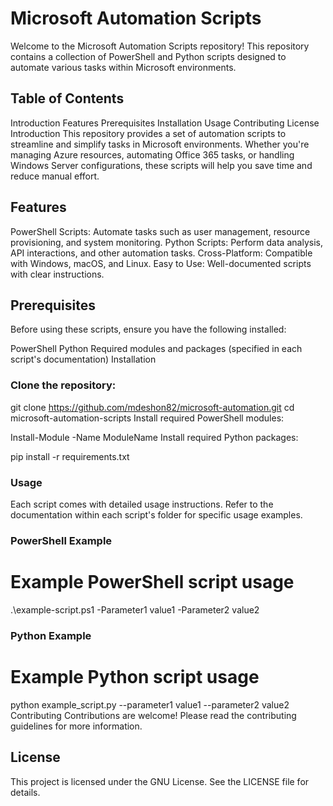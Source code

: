 # Microsoft Automation Scripts
Welcome to the Microsoft Automation Scripts repository! This repository contains a collection of PowerShell and Python scripts designed to automate various tasks within Microsoft environments.

## Table of Contents
Introduction
Features
Prerequisites
Installation
Usage
Contributing
License
Introduction
This repository provides a set of automation scripts to streamline and simplify tasks in Microsoft environments. Whether you're managing Azure resources, automating Office 365 tasks, or handling Windows Server configurations, these scripts will help you save time and reduce manual effort.

## Features
PowerShell Scripts: Automate tasks such as user management, resource provisioning, and system monitoring.
Python Scripts: Perform data analysis, API interactions, and other automation tasks.
Cross-Platform: Compatible with Windows, macOS, and Linux.
Easy to Use: Well-documented scripts with clear instructions.
## Prerequisites
Before using these scripts, ensure you have the following installed:

PowerShell
Python
Required modules and packages (specified in each script's documentation)
Installation
### Clone the repository:

git clone https://github.com/mdeshon82/microsoft-automation.git
cd microsoft-automation-scripts
Install required PowerShell modules:

Install-Module -Name ModuleName
Install required Python packages:

pip install -r requirements.txt
### Usage
Each script comes with detailed usage instructions. Refer to the documentation within each script's folder for specific usage examples.

### PowerShell Example
# Example PowerShell script usage
.\example-script.ps1 -Parameter1 value1 -Parameter2 value2
### Python Example
# Example Python script usage
python example_script.py --parameter1 value1 --parameter2 value2
Contributing
Contributions are welcome! Please read the contributing guidelines for more information.

## License
This project is licensed under the GNU License. See the LICENSE file for details.

